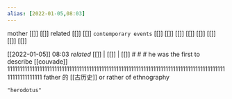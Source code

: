 ```yaml
---
alias: [2022-01-05,08:03]
---
```

 mother [[]] [[]]
 related [[]] [[]]
 `contemporary events` [[]] [[]] [[]] [[]] [[]] [[]] [[]] [[]]

[[2022-01-05]] 08:03 _related_ [[]] | [[]] | [[]] # # #
he was the first to describe [[couvade]]
111111111111111111111111111111111111111111111111111111111111111111111111111111111111111111111111111111
father 的  [[古历史]] or rather of ethnography

```query
"herodotus"
```